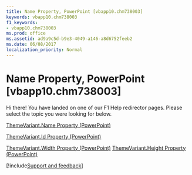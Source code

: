 ```yaml
---
title: Name Property, PowerPoint [vbapp10.chm738003]
keywords: vbapp10.chm738003
f1_keywords:
- vbapp10.chm738003
ms.prod: office
ms.assetid: ad9a9c5d-b9e3-4049-a146-a8d6752feeb2
ms.date: 06/08/2017
localization_priority: Normal
---
```



# Name Property, PowerPoint [vbapp10.chm738003]

Hi there! You have landed on one of our F1 Help redirector pages. Please select the topic you were looking for below.

[ThemeVariant.Name Property (PowerPoint)](http://msdn.microsoft.com/library/c28ccf47-05ab-9d75-e190-47a3032faac6%28Office.15%29.aspx)

[ThemeVariant.Id Property (PowerPoint)](http://msdn.microsoft.com/library/90f72fb5-71eb-b57e-09a6-69ab27316981%28Office.15%29.aspx)

[ThemeVariant.Width Property (PowerPoint)](http://msdn.microsoft.com/library/1c92798d-fa0f-3874-3a30-c42fe47c1b48%28Office.15%29.aspx)
[ThemeVariant.Height Property (PowerPoint)](http://msdn.microsoft.com/library/05d084e8-d804-77f9-1826-e70654a3f86b%28Office.15%29.aspx)

[!include[Support and feedback](~/includes/feedback-boilerplate.md)]